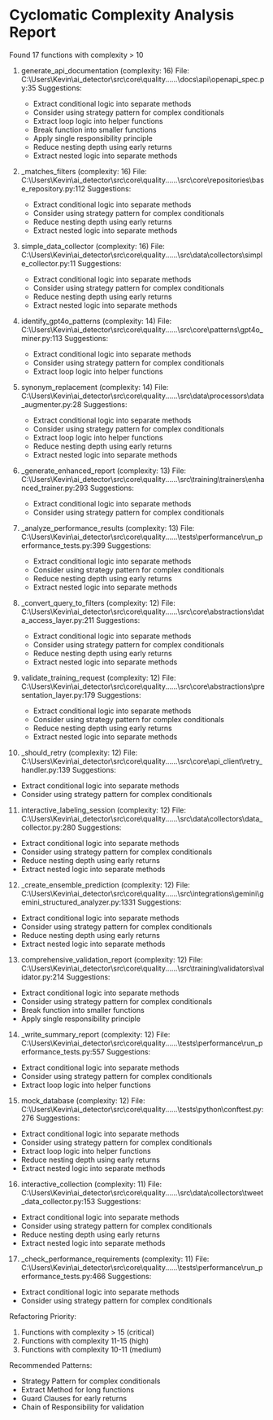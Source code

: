 Cyclomatic Complexity Analysis Report
==================================================

Found 17 functions with complexity > 10

1. generate_api_documentation (complexity: 16)
   File: C:\Users\Kevin\ai_detector\src\core\quality\..\..\..\docs\api\openapi_spec.py:35
   Suggestions:
   - Extract conditional logic into separate methods
   - Consider using strategy pattern for complex conditionals
   - Extract loop logic into helper functions
   - Break function into smaller functions
   - Apply single responsibility principle
   - Reduce nesting depth using early returns
   - Extract nested logic into separate methods

2. _matches_filters (complexity: 16)
   File: C:\Users\Kevin\ai_detector\src\core\quality\..\..\..\src\core\repositories\base_repository.py:112
   Suggestions:
   - Extract conditional logic into separate methods
   - Consider using strategy pattern for complex conditionals
   - Reduce nesting depth using early returns
   - Extract nested logic into separate methods

3. simple_data_collector (complexity: 16)
   File: C:\Users\Kevin\ai_detector\src\core\quality\..\..\..\src\data\collectors\simple_collector.py:11
   Suggestions:
   - Extract conditional logic into separate methods
   - Consider using strategy pattern for complex conditionals
   - Reduce nesting depth using early returns
   - Extract nested logic into separate methods

4. identify_gpt4o_patterns (complexity: 14)
   File: C:\Users\Kevin\ai_detector\src\core\quality\..\..\..\src\core\patterns\gpt4o_miner.py:113
   Suggestions:
   - Extract conditional logic into separate methods
   - Consider using strategy pattern for complex conditionals
   - Extract loop logic into helper functions

5. synonym_replacement (complexity: 14)
   File: C:\Users\Kevin\ai_detector\src\core\quality\..\..\..\src\data\processors\data_augmenter.py:28
   Suggestions:
   - Extract conditional logic into separate methods
   - Consider using strategy pattern for complex conditionals
   - Extract loop logic into helper functions
   - Reduce nesting depth using early returns
   - Extract nested logic into separate methods

6. _generate_enhanced_report (complexity: 13)
   File: C:\Users\Kevin\ai_detector\src\core\quality\..\..\..\src\training\trainers\enhanced_trainer.py:293
   Suggestions:
   - Extract conditional logic into separate methods
   - Consider using strategy pattern for complex conditionals

7. _analyze_performance_results (complexity: 13)
   File: C:\Users\Kevin\ai_detector\src\core\quality\..\..\..\tests\performance\run_performance_tests.py:399
   Suggestions:
   - Extract conditional logic into separate methods
   - Consider using strategy pattern for complex conditionals
   - Reduce nesting depth using early returns
   - Extract nested logic into separate methods

8. _convert_query_to_filters (complexity: 12)
   File: C:\Users\Kevin\ai_detector\src\core\quality\..\..\..\src\core\abstractions\data_access_layer.py:211
   Suggestions:
   - Extract conditional logic into separate methods
   - Consider using strategy pattern for complex conditionals
   - Reduce nesting depth using early returns
   - Extract nested logic into separate methods

9. validate_training_request (complexity: 12)
   File: C:\Users\Kevin\ai_detector\src\core\quality\..\..\..\src\core\abstractions\presentation_layer.py:179
   Suggestions:
   - Extract conditional logic into separate methods
   - Consider using strategy pattern for complex conditionals
   - Reduce nesting depth using early returns
   - Extract nested logic into separate methods

10. _should_retry (complexity: 12)
   File: C:\Users\Kevin\ai_detector\src\core\quality\..\..\..\src\core\api_client\retry_handler.py:139
   Suggestions:
   - Extract conditional logic into separate methods
   - Consider using strategy pattern for complex conditionals

11. interactive_labeling_session (complexity: 12)
   File: C:\Users\Kevin\ai_detector\src\core\quality\..\..\..\src\data\collectors\data_collector.py:280
   Suggestions:
   - Extract conditional logic into separate methods
   - Consider using strategy pattern for complex conditionals
   - Reduce nesting depth using early returns
   - Extract nested logic into separate methods

12. _create_ensemble_prediction (complexity: 12)
   File: C:\Users\Kevin\ai_detector\src\core\quality\..\..\..\src\integrations\gemini\gemini_structured_analyzer.py:1331
   Suggestions:
   - Extract conditional logic into separate methods
   - Consider using strategy pattern for complex conditionals
   - Reduce nesting depth using early returns
   - Extract nested logic into separate methods

13. comprehensive_validation_report (complexity: 12)
   File: C:\Users\Kevin\ai_detector\src\core\quality\..\..\..\src\training\validators\validator.py:214
   Suggestions:
   - Extract conditional logic into separate methods
   - Consider using strategy pattern for complex conditionals
   - Break function into smaller functions
   - Apply single responsibility principle

14. _write_summary_report (complexity: 12)
   File: C:\Users\Kevin\ai_detector\src\core\quality\..\..\..\tests\performance\run_performance_tests.py:557
   Suggestions:
   - Extract conditional logic into separate methods
   - Consider using strategy pattern for complex conditionals
   - Extract loop logic into helper functions

15. mock_database (complexity: 12)
   File: C:\Users\Kevin\ai_detector\src\core\quality\..\..\..\tests\python\conftest.py:276
   Suggestions:
   - Extract conditional logic into separate methods
   - Consider using strategy pattern for complex conditionals
   - Extract loop logic into helper functions
   - Reduce nesting depth using early returns
   - Extract nested logic into separate methods

16. interactive_collection (complexity: 11)
   File: C:\Users\Kevin\ai_detector\src\core\quality\..\..\..\src\data\collectors\tweet_data_collector.py:153
   Suggestions:
   - Extract conditional logic into separate methods
   - Consider using strategy pattern for complex conditionals
   - Reduce nesting depth using early returns
   - Extract nested logic into separate methods

17. _check_performance_requirements (complexity: 11)
   File: C:\Users\Kevin\ai_detector\src\core\quality\..\..\..\tests\performance\run_performance_tests.py:466
   Suggestions:
   - Extract conditional logic into separate methods
   - Consider using strategy pattern for complex conditionals

Refactoring Priority:
1. Functions with complexity > 15 (critical)
2. Functions with complexity 11-15 (high)
3. Functions with complexity 10-11 (medium)

Recommended Patterns:
- Strategy Pattern for complex conditionals
- Extract Method for long functions
- Guard Clauses for early returns
- Chain of Responsibility for validation
